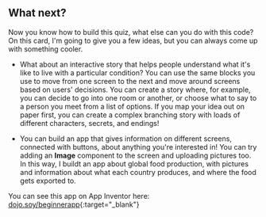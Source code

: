 ## What next?

Now you know how to build this quiz, what else can you do with this code? On this card, I'm going to give you a few ideas, but you can always come up with something cooler.

+ What about an interactive story that helps people understand what it's like to live with a particular condition? You can use the same blocks you use to move from one screen to the next and move around screens based on users' decisions. You can create a story where, for example, you can decide to go into one room or another, or choose what to say to a person you meet from a list of options. If you map your idea out on paper first, you can create a complex branching story with loads of different characters, secrets, and endings!

+ You can build an app that gives information on different screens, connected with buttons, about anything you're interested in! You can try adding an **Image** component to the screen and uploading pictures too. In this way, I buildt an app about global food production, with pictures and information about what each country produces, and where the food gets exported to.

You can see this app on App Inventor here: [dojo.soy/beginnerapp](http://dojo.soy/beginnerapp){:target="_blank"}
